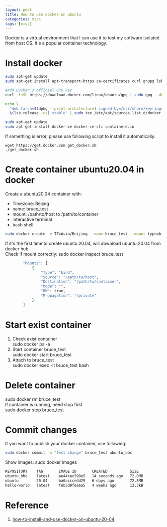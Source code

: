 ```yaml
---
layout: post
title: How to use docker on ubuntu
categories: misc
tags: [misc]
---
```


Docker is a virtual environment that I can use it to test my software isolated from host OS. It's a popular container technology.

# Install docker
```Bash
sudo apt-get update
sudo apt-get install apt-transport-https ca-certificates curl gnupg lsb-release

#Add Docker’s official GPG key
curl -fsSL https://download.docker.com/linux/ubuntu/gpg | sudo gpg --dearmor -o /usr/share/keyrings/docker-archive-keyring.gpg

echo \
  "deb [arch=$(dpkg --print-architecture) signed-by=/usr/share/keyrings/docker-archive-keyring.gpg] https://download.docker.com/linux/ubuntu
  $(lsb_release -cs) stable" | sudo tee /etc/apt/sources.list.d/docker.list > /dev/null

sudo apt-get update
sudo apt-get install docker-ce docker-ce-cli containerd.io
```
If something is error, please use following script to install it automatically.
```
wget https://get.docker.com get_docker.sh
./get_docker.sh
```

# Create container ubuntu20.04 in docker
Create a ubuntu20.04 container with:
* Timezone: Beijing
* name: bruce_test
* mount: /path/to/host to /path/to/container
* interactive terminal
* bash shell  

```Bash
sudo docker create -e TZ=Asia/Beijing --name bruce_test --mount type=bind,source=/path/to/host,target=/path/to/container -it --entrypoint "/bin/bash" ubuntu:20.04  
```
If it's the first time to create ubuntu:20.04, will download ubuntu:20.04 from docker hub  
Check if mount correctly: sudo docker inspect bruce_test
```Bash
        "Mounts": [
            {
                "Type": "bind",
                "Source": "/path/to/host",
                "Destination": "/path/to/container",
                "Mode": "",
                "RW": true,
                "Propagation": "rprivate"
            }
        ]
```

# Start exist container
1. Check exist container  
sudo docker ps -a
2. Start container bruce_test  
sudo docker start bruce_test
3. Attach to bruce_test   
sudo docker exec -it bruce_test bash

# Delete container
sudo docker rm bruce_test  
If container is running, need stop first  
sudo docker stop bruce_test

# Commit changes
If you want to publish your docker container, use following:  
```Bash
sudo docker commit -m "test change" bruce_test ubuntu_bbc
```
Show images: sudo docker images
```Bash
REPOSITORY    TAG       IMAGE ID       CREATED          SIZE
ubuntu_bbc    latest    ae44cac598e5   14 seconds ago   72.8MB
ubuntu        20.04     ba6acccedd29   6 days ago       72.8MB
hello-world   latest    feb5d9fea6a5   4 weeks ago      13.3kB
```

# Reference
1. [how-to-install-and-use-docker-on-ubuntu-20-04][1]

    [1]: https://www.digitalocean.com/community/tutorials/how-to-install-and-use-docker-on-ubuntu-20-04

